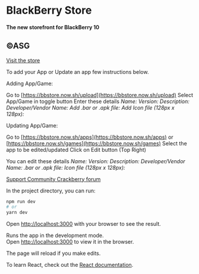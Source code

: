 
<h1>BlackBerry Store</h1>
<h4>The new storefront for BlackBerry 10</h4>
<h2>&copy;ASG</h2>

[Visit the store](https://bb.sz7.me)


To add your App or Update an app few instructions below.

Adding App/Game:

Go to [https://bbstore.now.sh/upload](https://bbstore.now.sh/upload)
Select App/Game in toggle button
Enter these details
_Name:
Version:
Description:
Developer/Vendor Name:
Add .bar or .apk file:
Add Icon file (128px x 128px):_


Updating App/Game:

Go to [https://bbstore.now.sh/apps](https://bbstore.now.sh/apps) or [https://bbstore.now.sh/games](https://bbstore.now.sh/games)
Select the app to be edited/updated
Click on Edit button (Top Right)

You can edit these details
_Name:
Version:
Description:
Developer/Vendor Name:
.bar or .apk file:
Icon file (128px x 128px):_


[Support Community Crackberry forum](https://forums.crackberry.com/blackberry-10-os-f269/blackberry-store-new-storefront-bb10-https-bb-sz7-me-1186577/)


In the project directory, you can run:

```bash
npm run dev
# or
yarn dev
```

Open [http://localhost:3000](http://localhost:3000) with your browser to see the result.


Runs the app in the development mode.<br />
Open [http://localhost:3000](http://localhost:3000) to view it in the browser.

The page will reload if you make edits.<br />

To learn React, check out the [React documentation](https://reactjs.org/).

